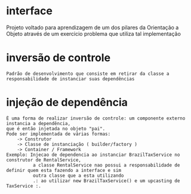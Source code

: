 # interface
Projeto voltado para aprendizagem de um dos pilares da Orientação a Objeto através de um exercicio problema que utiliza tal implementação

# inversão de controle
    Padrão de desenvolvimento que consiste em retirar da classe a responsabilidade de instanciar suas dependências
# injeção de dependência
    É uma forma de realizar inversão de controle: um componente externo instancia a dependência,
    que é então injetada no objeto "pai".
    Pode ser implementada de várias formas:
        -> Construtor
        -> Classe de instanciação ( builder/factory )
        -> Container / Framework
    Exemplo: Injecao de dependencia ao instanciar BrazilTaxService no construtor de RentalService,
              a classe RentalService nao possui a responsabilidade de definir quem esta fazendo a interface e sim 
              outra classe que a esta utilizando 
              .: ao utilizar new BrazilTaxService() e um upcasting de TaxService :.

